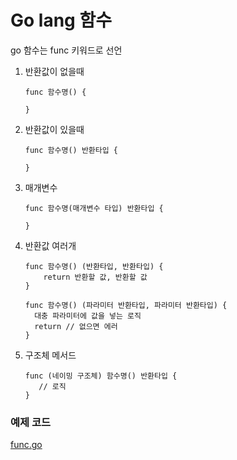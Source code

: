 # Go lang 함수
go 함수는 func 키워드로 선언

1. 반환값이 없을때
    ```
    func 함수명() {
    
    }
    ```
2. 반환값이 있을때
    ```
    func 함수명() 반환타입 {
        
    }
    ```
3. 매개변수
    ```
    func 함수명(매개변수 타입) 반환타입 {
        
    }
    ```
4. 반환값 여러개
    ```
    func 함수명() (반환타입, 반환타입) {
        return 반환할 값, 반환할 값
    }
    ```
   ```
   func 함수명() (파라미터 반환타입, 파라미터 반환타입) {
     대충 파라미터에 값을 넣는 로직
     return // 없으면 에러 
   }
   ```
5. 구조체 메서드
   ```
   func (네이밍 구조체) 함수명() 반환타입 {
      // 로직
   }
   ```

### 예제 코드
[func.go](./main/func.go)